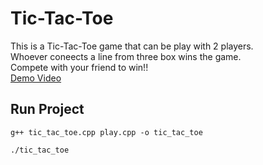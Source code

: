 # Tic-Tac-Toe
This is a Tic-Tac-Toe game that can be play with 2 players. <br/>
Whoever coneects a line from three box wins the game. <br/>
Compete with your friend to win!! <br/>
[Demo Video](https://youtu.be/HmMEEtmvuvI)

## Run Project 
```
g++ tic_tac_toe.cpp play.cpp -o tic_tac_toe 

./tic_tac_toe
```
